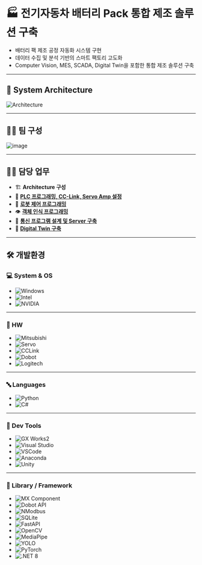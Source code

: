 # 🏭 전기자동차 배터리 Pack 통합 제조 솔루션 구축
- 배터리 팩 제조 공정 자동화 시스템 구현
- 데이터 수집 및 분석 기반의 스마트 팩토리 고도화
- Computer Vision, MES, SCADA, Digital Twin을 포함한 통합 제조 솔루션 구축

---

## 🧩 System Architecture

![Architecture](https://github.com/user-attachments/assets/282ef526-820c-458c-b053-ec2c676466eb)


---

## 🧑‍💻 팀 구성
![image](https://github.com/user-attachments/assets/c7c63ea9-0e11-4de7-a1d8-097eeea2f77a)


---

## 🧑‍💻 담당 업무 

- 🏗️ **Architecture 구성**
- 🧠 [**PLC 프로그래밍, CC-Link, Servo Amp 설정**](https://github.com/Wadangzz/GX_Works2) 
- 🤖 [**로봇 제어 프로그래밍**](https://github.com/Wadangzz/Dobot32bit)
- 👁️ [**객체 인식 프로그래밍**](https://github.com/Wadangzz/cv_gpu)  
- 🔌 [**통신 프로그램 설계 및 Server 구축**](https://github.com/Wadangzz/PLC_NModbus)
- 🧱 [**Digital Twin 구축**](https://github.com/Wadangzz/Final_DT)

---

## 🛠 개발환경

### 💻 System & OS
- ![Windows](https://img.shields.io/badge/-Windows_11-0078D4?style=flat&logo=windows&logoColor=white)  
- ![Intel](https://img.shields.io/badge/-Intel_i7_13700-0071C5?style=flat&logo=intel&logoColor=white)  
- ![NVIDIA](https://img.shields.io/badge/-NVIDIA_RTX_4060-76B900?style=flat&logo=nvidia&logoColor=white)

---

### 🤖 HW
- ![Mitsubishi](https://img.shields.io/badge/-MELSEC_Q03UDECPU-E60012?style=flat&logo=semiconductor-manufacturing&logoColor=white)  
- ![Servo](https://img.shields.io/badge/-MR--J4--10B-555555?style=flat&logo=server&logoColor=white)  
- ![CCLink](https://img.shields.io/badge/-CC--Link-007CC2?style=flat&logo=protocolsio&logoColor=white)  
- ![Dobot](https://img.shields.io/badge/-Dobot_Magician-005BA1?style=flat&logo=robotframework&logoColor=white)  
- ![Logitech](https://img.shields.io/badge/Logitech_C922_PRO_STREAM-000000?style=flat&logo=logitech&logoColor=white)
 
---

### 🔤 Languages
- ![Python](https://img.shields.io/badge/-Python-3776AB?style=flat&logo=python&logoColor=white)  
- ![C#](https://img.shields.io/badge/-C%23-239120?style=flat&logo=dotnet&logoColor=white)

---

### 🧰 Dev Tools
- ![GX Works2](https://img.shields.io/badge/-GX_Works2-E60012?style=flat&logo=automation&logoColor=white)  
- ![Visual Studio](https://img.shields.io/badge/-Visual_Studio_2022-5C2D91?style=flat&logo=visualstudio&logoColor=white)  
- ![VSCode](https://img.shields.io/badge/-VS_Code-007ACC?style=flat&logo=visualstudio&logoColor=white)
- ![Anaconda](https://img.shields.io/badge/-Anaconda-44A833?style=flat&logo=anaconda&logoColor=white)
- ![Unity](https://img.shields.io/badge/-Unity_6-000000?style=flat&logo=unity&logoColor=white)
  
---

### 🧱 Library / Framework
- ![MX Component](https://img.shields.io/badge/-MX_Component-000000?style=flat&logo=windows&logoColor=white)
- ![Dobot API](https://img.shields.io/badge/-Dobot_API-0082C8?style=flat&logo=usb&logoColor=white)
- ![NModbus](https://img.shields.io/badge/-NModbus-333333?style=flat&logo=protocolㄴ&logoColor=white)
- ![SQLite](https://img.shields.io/badge/-SQLite-07405E?style=flat&logo=sqlite&logoColor=white)
- ![FastAPI](https://img.shields.io/badge/-FastAPI-009688?style=flat&logo=fastapi&logoColor=white)
- ![OpenCV](https://img.shields.io/badge/-OpenCV-5C3EE8?style=flat&logo=opencv&logoColor=white)
- ![MediaPipe](https://img.shields.io/badge/-MediaPipe-FF6F00?style=flat&logo=google&logoColor=white)
- ![YOLO](https://img.shields.io/badge/-Ultralytics_YOLOv8-7B68EE?style=flat&logo=openai&logoColor=white)
- ![PyTorch](https://img.shields.io/badge/-PyTorch-EE4C2C?style=flat&logo=pytorch&logoColor=white)
- ![.NET 8](https://img.shields.io/badge/-.NET_8.0-512BD4?style=flat&logo=dotnet&logoColor=white)

